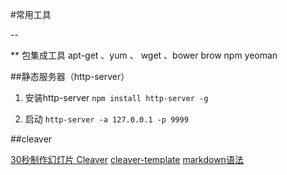 #常用工具

--

** 包集成工具
apt-get 、yum 、  wget 、bower brow npm  yeoman

##静态服务器（http-server）
1. 安装http-server
	`npm install http-server -g`
	
2. 启动
	`http-server -a 127.0.0.1 -p 9999`

##cleaver

[30秒制作幻灯片 Cleaver](http://blog.fens.me/nodejs-slide-cleaver/)
[cleaver-template](https://github.com/sudodoki/cleaver-template)
[markdown语法](http://www.appinn.com/markdown/)